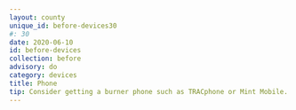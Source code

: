 ```yaml
---
layout: county 
unique_id: before-devices30
#: 30
date: 2020-06-10
id: before-devices
collection: before
advisory: do
category: devices
title: Phone
tip: Consider getting a burner phone such as TRACphone or Mint Mobile.
---
```

